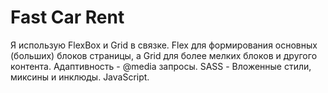 # Fast Car Rent

Я использую FlexBox и Grid в связке. Flex для формирования основных (больших) блоков страницы, а Grid для более мелких блоков и другого контента. Адаптивность - @media запросы. SASS - Вложенные стили, миксины и инклюды. JavaScript.
